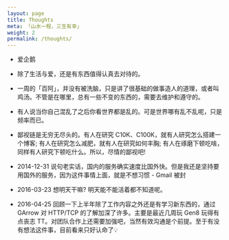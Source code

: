 ```yaml
---
layout: page
title: Thoughts
meta: 「山水一程，三生有幸」
weight: 2
permalink: /thoughts/
---
```


* 爱企鹅

* 除了生活与爱，还是有东西值得认真去对待的。

* 一周的「百阿」，并没有被洗脑，只是讲了很基础的做事造人的道理，或者叫鸡汤。不管是在哪里，总有一些不变的东西的，需要去维护和遵守的。

* 有人说当你自己混乱了之后你看世界都是乱的。可是世界哪有乱不乱呢，只是频率而已。

* 鄙视链是无穷无尽头的。有人在研究 C10K、C100K，就有人研究怎么搭建一个博客; 有人在研究怎么减肥，就有人在研究如何丰胸; 有人在琢磨下顿吃啥，同样有人研究下顿吃什么。所以，尽情的鄙视吧!

* 2014-12-31 说句老实话，国内的服务确实速度比国外快。但是我还是坚持要用国外的服务，因为这件事情上面，就是不想习惯 - Gmail 被封

* 2016-03-23 想明天干嘛? 明天能不能活着都不知道呢。

* 2016-04-25 回顾一下上半年除了工作内容之外还是有学习新东西的，通过 GArrow 对 HTTP/TCP 的了解加深了许多。主要是最近几周玩 Gen8 玩得有点丧志 TT。对团队合作上还需要加强吧，当然有效沟通是个前提。至于有没有想法这件事，目前看来只好认命了💡
